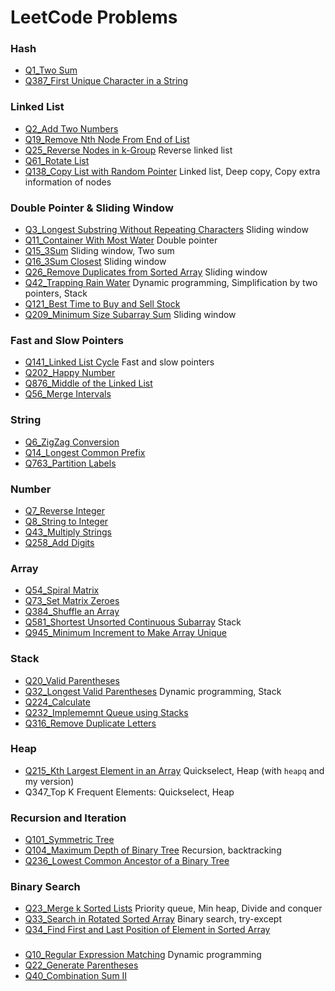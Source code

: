# LeetCode Problems


### Hash

* [Q1_Two Sum](/Problems/TwoSum/)
* [Q387_First Unique Character in a String](/Problems/UniCh-387.ipynb)

### Linked List

* [Q2_Add Two Numbers](/Problems/AddTwoNum/)
* [Q19_Remove Nth Node From End of List](/Problems/n-th_NodeFromEnd-19.ipynb)
* [Q25_Reverse Nodes in k-Group](/Problems/RevNodes-k-Group-25.ipynb) Reverse linked list
* [Q61_Rotate List](/Problems/RotateList-61.ipynb)
* [Q138_Copy List with Random Pointer](/Problems/CopyListRandom-138.ipynb) Linked list, Deep copy, Copy extra information of nodes

### Double Pointer & Sliding Window
* [Q3_Longest Substring Without Repeating Characters](/Problems/SubstringNoRepeat-3.ipynb) Sliding window
* [Q11_Container With Most Water](/Problems/MostWater-11.ipynb) Double pointer
* [Q15_3Sum](/Problems/3Sum-15.ipynb) Sliding window, Two sum
* [Q16_3Sum Closest](/Problems/3SumClosest-16.ipynb) Sliding window
* [Q26_Remove Duplicates from Sorted Array](/Problems/RemoveDup-26.ipynb) Sliding window
* [Q42_Trapping Rain Water](/Problems/TrapRain-42.ipynb) Dynamic programming, Simplification by two pointers, Stack
* [Q121_Best Time to Buy and Sell Stock](/Problems/Stock-121.ipynb) 
* [Q209_Minimum Size Subarray Sum](/Problems/MinSubarraySum-209.ipynb) Sliding window

### Fast and Slow Pointers
* [Q141_Linked List Cycle](/Problems/LinkedListCycle-141.ipynb) Fast and slow pointers
* [Q202_Happy Number](/Problems/HappyNum-202.ipynb)
* [Q876_Middle of the Linked List](/Problems/MiddleNode-876.ipynb)
* [Q56_Merge Intervals](/Problems/MergeInt-56.ipynb)

### String
* [Q6_ZigZag Conversion](/Problems/ZigzagConvension-6.ipynb)
* [Q14_Longest Common Prefix](/Problems/LongCommonPrefix-14.ipynb)
* [Q763_Partition Labels](/Problems/PartitionLabel-763.ipynb)

### Number
* [Q7_Reverse Integer](/Problems/ReverseInteger-7.ipynb)
* [Q8_String to Integer](/Problems/StringtoInteger-8.ipynb)
* [Q43_Multiply Strings](/Problems/MultiplyString-43.ipynb)
* [Q258_Add Digits](/Problems/AddDigit-258.ipynb)

### Array
* [Q54_Spiral Matrix](/Problems/SpiralMatrix-54.ipynb)
* [Q73_Set Matrix Zeroes](/Problems/SetMatrixZeroes-73.ipynb)
* [Q384_Shuffle an Array](/Problems/ShuffleArray-384.ipynb)
* [Q581_Shortest Unsorted Continuous Subarray](/Problems/ShortAscend-581.ipynb) Stack
* [Q945_Minimum Increment to Make Array Unique](/Problems/MinIncrementUnique-945.ipynb) 

### Stack
* [Q20_Valid Parentheses](/Problems/ValidParenthesis-20.ipynb)
* [Q32_Longest Valid Parentheses](/Problems/LongestParen-32.ipynb) Dynamic programming, Stack
* [Q224_Calculate](/Problems/Calculate-224.ipynb)
* [Q232_Implememnt Queue using Stacks](/Problems/QueueStack-232.ipynb)
* [Q316_Remove Duplicate Letters](/Problems/RemoveDupLetter-316.ipynb)

### Heap
* [Q215_Kth Largest Element in an Array](/Problems/KthLargest-215.ipynb) Quickselect, Heap (with `heapq` and my version)
* Q347_Top K Frequent Elements: Quickselect, Heap

### Recursion and Iteration
* [Q101_Symmetric Tree](/Problems/SymmetricTree-101.ipynb)
* [Q104_Maximum Depth of Binary Tree](/Problems/MaxDepth-104.ipynb) Recursion, backtracking
* [Q236_Lowest Common Ancestor of a Binary Tree](/Problems/LCABinTree-236.ipynb)

### Binary Search
* [Q23_Merge k Sorted Lists](/Problems/MergeSortedLists-23.ipynb) Priority queue, Min heap, Divide and conquer
* [Q33_Search in Rotated Sorted Array](/Problems/SearchRotatedSortArray-33.ipynb) Binary search, try-except
* [Q34_Find First and Last Position of Element in Sorted Array](/Problems/FirstLastElement-34.ipynb)

###
* [Q10_Regular Expression Matching](/Problems/RegularExprMatch-10.ipynb) Dynamic programming
* [Q22_Generate Parentheses](/Problems/GenParentheses-22.ipynb)
* [Q40_Combination Sum II](/Problems/CombSum2-40.ipynb)


